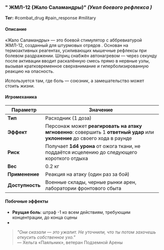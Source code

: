### **" ЖМЛ-12 (Жало Саламандры)"** _(Укол боевого рефлекса )_

**Тег:** #combat_drug #pain_response #military

#### **Описание**

«Жало Саламандры» — это боевой стимулятор с аббревиатурой ЖМЛ-12, созданный для штурмовых отрядов . Основан на термоактивных реагентах, усиливающих мышечные рефлексы при болевом раздражении. Шприц снабжён автонагревом — через секунду после активации вводит раскалённую смесь прямо в нервные узлы, вызывая кратковременное сверхвнимание и гиперболизированную реакцию на опасность.

Используется там, где боль — союзник, а замешательство может стоить жизни.

#### **Игромеханика**

|Параметр|Значение|
|---|---|
|**Тип**|Расходник (1 доза)|
|**Эффект**|Персонаж может **реагировать на атаку мгновенно**: совершить 1 **ответный удар** или **уклонение** до своего хода в раунде|
|**Риск**|Получает **1d4 урона** от ожога ткани, не поддаётся исцелению до следующего короткого отдыха|
|**Вес**|0.2 кг|
|**Применение**|Реакция на атаку (один раз за бой)|
|**Доступность**|Военные склады, черные рынки арен, лаборатории фронтового сбыта|

#### **Побочные эффекты**

- **Рвущая боль**: штраф -1 ко всем действиям, требующим концентрации, до конца сцены
- 
> _"Они сказали — это ужалит. Не уточнили, что ты потом захочешь откусить собственное ухо."_  
> — Хельга «Паяльник», ветеран Подземной Арены